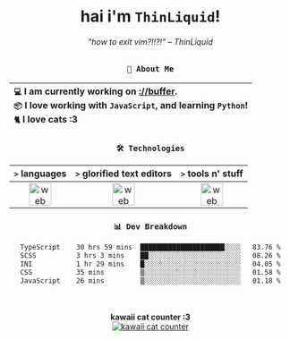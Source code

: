 <div align="center">
  
  # hai i'm `ThinLiquid`!
  ###### "how to exit vim?!!?!" – ThinLiquid
  
  ### `👤 About Me`

  | `💻`  I am currently working on [__://buffer__](https://github.com/ThinLiquid/buffer).<br/>`📦`  I love working with `JavaScript`, and learning `Python`!</br>`🐈`  I love cats :3 |
  |:---|

  
  ### `🛠️ Technologies`
  
  | `>` **languages**  | `>` **glorified text editors** | `>` **tools n' stuff** |
  |:------------------:|:------------------------------:|:----------------------:|
  | <img src="https://skillicons.dev/icons?i=ts,js,react" alt="web dev" height="40"/> | <img src="https://skillicons.dev/icons?i=vscode,neovim" alt="web dev" height="40"/> | <img src="https://skillicons.dev/icons?i=bash,git" alt="web dev" height="40"/> |
  
  ### `📊 Dev Breakdown`
  
  <!--START_SECTION:waka-->

```txt
TypeScript    30 hrs 59 mins  █████████████████████░░░░   83.76 %
SCSS          3 hrs 3 mins    ██░░░░░░░░░░░░░░░░░░░░░░░   08.26 %
INI           1 hr 29 mins    █░░░░░░░░░░░░░░░░░░░░░░░░   04.05 %
CSS           35 mins         ▒░░░░░░░░░░░░░░░░░░░░░░░░   01.58 %
JavaScript    26 mins         ▒░░░░░░░░░░░░░░░░░░░░░░░░   01.18 %
```

<!--END_SECTION:waka-->
  
  <br/><br/>
  <b>kawaii cat counter :3</b><br/>
  [![kawaii cat counter](https://count.getloli.com/get/@ThinLiquid?theme=moebooru)](https://moe-counter.glitch.me)
</div>

